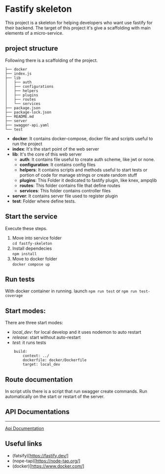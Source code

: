 # Fastify skeleton

This project is a skeleton for helping developers who want use fastify for their backend.
The target of this project it's give a scaffolding with main elements of a micro-service.

## project structure
Following there is a scaffolding of the project.

```
├── docker 
├── index.js
├── lib
│   ├── auth
│   ├── configurations
│   ├── helpers
│   ├── plugins
│   ├── routes
│   └── services
├── package.json
├── package-lock.json
├── README.md
├── server
├── swagger-api.yaml
└── test
```
- **docker**: It contains docker-compose, docker file and scripts useful to run the project
- **index**: It's the start point of the web server
- **lib**: It's the core of this web server
    - **auth**: It contains file useful to create auth scheme, like jwt or none. 
    - **configuration**: It contains config files
    - **helpers**: It contains scripts and methods useful to start tests or portion of code for manage strings or create random stuff
    - **plugins**: This Folder it dedicated to fastify plugin, like knex, ampqlib
    - **routes**: This folder contains file that define routes
    - **services**: This folder contains controller files
- **server**: It contains server file used to register plugin
- **test**: Folder where define tests.

## Start the service
Execute these steps.

1. Move into service folder \
`cd fastfy-skeleton`
2. Install dependecies \
`npm install`
3. Move to docker folder \
`docker compose up`

## Run tests
With docker container in running.
launch `npm run test` or `npm run test-coverage`

## Start modes:
There are three start modes:

- *local_dev*: for local develop and it uses nodemon to auto restart 
- *release*: start without auto-restart
- *test*: it runs tests

```
    build:
        context: ../
        dockerfile: docker/Dockerfile
        target: local_dev
```

## Route documentation
In script utils there is a script that run swagger create commands.
Run automatically on the start or restart of the server.

## API Documentations
---
[Api Documentation](swagger-api.yaml)

## Useful links

- (fatsify)[https://fastify.dev/]
- (nope-tap)[https://node-tap.org/]
- (docker)[https://www.docker.com/]




